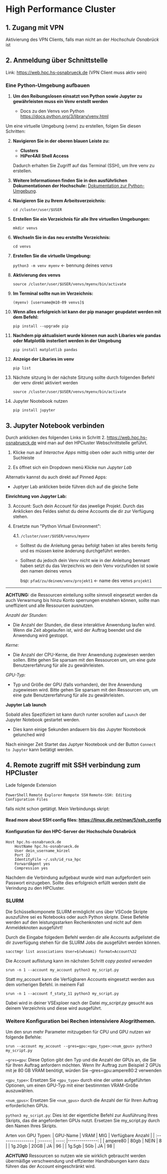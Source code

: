 # High Performance Cluster


## 1. Zugang mit VPN
Aktivierung des VPN Clients, falls man nicht an der *Hochschule Osnabrück* ist

## 2. Anmeldung über Schnittstelle
Link: https://web.hpc.hs-osnabrueck.de (VPN Client muss aktiv sein)

### Eine Python-Umgebung aufbauen
1. **Um den Reibungslosen einsatzt von Python sowie Jupyter zu gewährleisten muss ein Venv erstellt werden**

    - Docs zu den Venvs von Python https://docs.python.org/3/library/venv.html

Um eine virtuelle Umgebung (venv) zu erstellen, folgen Sie diesen Schritten:


2. **Navigieren Sie in der oberen blauen Leiste zu:**
   - **Clusters**
   - **HiPer4All Shell Access**

   Dadurch erhalten Sie Zugriff auf das Terminal (SSH), um Ihre venv zu erstellen.

3. **Weitere Informationen finden Sie in den ausführlichen Dokumentationen der Hochschule:**
[Dokumentation zur Python-Umgebung](https://docs.hpc.hs-osnabrueck.de/de/pages/usage/web/apps/python/create-env.html).

4. **Navigieren Sie zu Ihrem Arbeitsverzeichnis:**

   `cd /cluster/user/$USER`
   
5. **Erstellen Sie ein Verzeichnis für alle Ihre virtuellen Umgebungen:**

    `mkdir venvs`

6. **Wechseln Sie in das neu erstellte Verzeichnis:**

    `cd venvs`

7. **Erstellen Sie die virtuelle Umgebung:**

    `python3 -m venv myenv`     <- bennung deines *venvs*

8. **Aktivierung des venvs**
    
    `source /cluster/user/$USER/venvs/myenv/bin/activate`

9. **Im Terminal sollte nun im Verzeichnis:**

    `(myenv) [username@m10-09 venvs]$`

10. **Wenn alles erfolgreich ist kann der pip manager geupdatet werden mit dem Befehl:**

    `pip install --upgrade pip`

11. **Nachdem pip aktualisiert wurde können nun auch Libaries wie pandas oder Matplotlib insterliert werden in der Umgebung**

    `pip install matplotlib pandas`

12. **Anzeige der Libaries im venv** 

    `pip list` 

13. Nächste sitzung
In der nächste Sitzung sollte durch folgenden Befehl der venv direkt aktiviert werden

    `source /cluster/user/$USER/venvs/myenv/bin/activate`

14. Jupyter Nootebook nutzen

    `pip install jupyter`

## 3. Jupyter Notebook verbinden
Durch anklicken des folgenden Links in Schritt 2. https://web.hpc.hs-osnabrueck.de wird man auf den HPCluster Webschnittstelle geführt.

1. Klicke nun auf *Interactve Apps* mittig oben oder auch mittig unter der Suchleiste

2. Es öffnet sich ein Dropdown menü Klicke nun *Jupyter Lab*

Alternativ kannst du auch direkt auf
Pinned Apps:
- Juptyer Lab anklicken beide führen dich auf die gleiche Seite


**Einrichtung von Jupyter Lab:**

3. Account:
Such dein Account für  das jewelige Projekt. Durch das Anklicken des Feldes siehst du deine Accounts die dir zur Verfügung stehen.

4. Ersetzte nun "Python Virtual Environment":

    4.1.  `/cluster/user/$USER/venvs/myenv` 
    - Solltest du die Anleitung genau befolgt haben ist alles bereits fertig und es müssen keine änderung durchgeführt werden.

    - Solltest du jedoch dein Venv nicht wie in der Anleitung bennant haben setzt du das Verzeichnis wo dein Venv vorzufinden ist sowie den namen deines venvs

        bsp: `pfad/zu/deinem/venv/projekt1` <- name des venvs `projekt1`
---


**ACHTUNG:** die Ressourcen einteilung sollte sinnvoll eingesetzt werden da auch Verwarnung bis hinzu Konto sperrungen enstehen können, sollte man uneffizient und alle Ressourcen ausnutzen.

*Anzahl der Stunden*:
- Die Anzahl der Stunden, die diese interaktive Anwendung laufen wird. Wenn die Zeit abgelaufen ist, wird der Auftrag beendet und die Anwendung wird gestoppt.

*Kerne:*
- Die Anzahl der CPU-Kerne, die Ihrer Anwendung zugewiesen werden sollen. Bitte gehen Sie sparsam mit den Ressourcen um, um eine gute Benutzererfahrung für alle zu gewährleisten.

*GPU-Typ:*
- Typ und Größe der GPU (falls vorhanden), der Ihre Anwendung zugewiesen wird. Bitte gehen Sie sparsam mit den Ressourcen um, um eine gute Benutzererfahrung für alle zu gewährleisten.


**Jupyter Lab launch**

Sobald alles Spezifiziert ist kann durch runter scrollen auf `Launch` der Jupyter Notebook gestartet werden. 
- Dies kann einige Sekunden andauern bis das Jupyter Nootebook gelunched wird

Nach eininger Zeit Startet das Juptyer Nootebook und der Button
`Connect to Jupyter` kann betätigt werden.


## 4. Remote zugriff mit SSH verbindung zum HPCluster
Lade folgende Extension 

`PowerShell` 
`Remote Explorer`
`Rempote SSH`
`Remote-SSH: Editing Configuration Files`

falls nicht schon getätigt.
Mein Verbindungs skript:

#### Read more about SSH config files: https://linux.die.net/man/5/ssh_config
#### Konfiguration für den HPC-Server der Hochschule Osnabrück

```
Host hpc.hs-osnabrueck.de
    HostName hpc.hs-osnabrueck.de
    User dein_username_kürzel
    Port 22
    IdentityFile ~/.ssh/id_rsa_hpc
    ForwardAgent yes
    Compression yes
```

Nachdem die Verbindung aufgebaut wurde wird man aufgefordert sein Passwort einzugeben. Sollte dies erfolgreich erfüllt werden steht die Verindung zu den HPCluster.

### SLURM 
Die Schüsselkomponete SLURM ermöglicht uns über VSCode Skripte auszuführe sei es Notebooks oder auch Python skripte.
Diese Befehle werden auf den leistungsstarken Rechenknoten und nicht auf dem Anmeldeknoten ausgeführt!



Durch die Eingabe folgedem Befehl werden dir alle Accounts aufgelistet die dir zuverfügung stehen für die SLURM Jobs die ausgeführt werden können.

`sacctmgr list associations User=$(whoami) format=Account%32`

Die Account auflistung kann im nächsten Schritt *copy pasted verweden*

`srun -n 1 --account my_account python3 my_script.py`

Statt my_account kann die Verfügbaren Accounts eingesetzt werden aus dem vorherigen Befehl. in meinem Fall

`srun -n 1 --account f_staty_11 python3 my_script.py`

Dabei wird in deiner VSExploer nach der Datei *my_script.py* gesucht aus deinem Verzeichnis und diese wird ausgeführt.

### Weitere Konfiguration bei Rechen intensiviere Alogrithemen.
 
Um den srun mehr Parameter mitzugeben für CPU und GPU nutzen wir folgende Befehle:

`srun --account my_account --gres=gpu:<gpu_type>:<num_gpus> python3 my_script.py`

`–gres=gpu`:
Diese Option gibt den Typ und die Anzahl der GPUs an, die Sie für Ihren Auftrag anfordern möchten. Wenn Ihr Auftrag zum Beispiel 2 GPUs mit je 80 GB VRAM benötigt, würden Sie –gres=gpu:ampere80:2 verwenden

`<gpu_type>`:
Ersetzen Sie `<gpu_type>` durch eine der unten aufgeführten Optionen, um einen GPU-Typ mit einer bestimmten VRAM-Größe auszuwählen.

`<num_gpus>`:
Ersetzen Sie `<num_gpus>` durch die Anzahl der für Ihren Auftrag erforderlichen GPUs.

`python3 my_script.py`:
Dies ist der eigentliche Befehl zur Ausführung Ihres Skripts, das die angeforderten GPUs nutzt. Ersetzen Sie my_script.py durch den Namen Ihres Skripts.


Arten von GPU Typen:
| GPU-Name          | VRAM     | MIG   | Verfügbare Anzahl |
| :---------------- | :------: | ----: |---------------:   |
|       ampere80    |  80gb    | NEIN  |        8          |
|       1g.20gb     |  20GB    | JA    |        96         |
|       1g.5gb      |  5Gb     | JA    |        98         |

***ACHTUNG*** Ressourcen so nutzen wie sie wirklich gebraucht werden übermäißge verschwendung und effzienter Handhabungen kann dazu führen das der Account eingeschränkt wird.